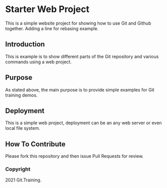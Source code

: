 # Starter Web Project

This is a simple website project for
showing how to use Git and Github together.
Adding a line for rebasing example.

## Introduction

This is example is to show different parts
of the Git repository and various commands
using a web project.

## Purpose

As stated above, the main purpose is to
provide simple examples for Git training
demos.

## Deployment

This is a simple web project, deployment
can be an any web server or even local
file system.

## How To Contribute

Please fork this repository and then issue Pull Requests for
review.


### Copyright

2021 Git.Training.